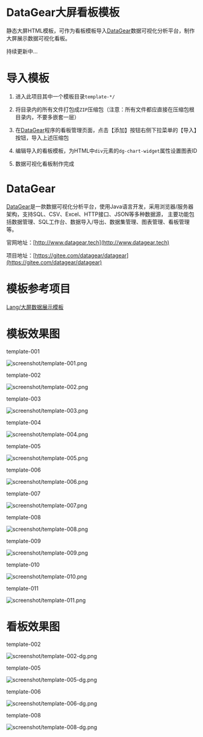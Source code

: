 # DataGear大屏看板模板

静态大屏HTML模板，可作为看板模板导入[DataGear](http://www.datagear.tech)数据可视化分析平台，制作大屏展示数据可视化看板。

持续更新中...

# 导入模板

1. 进入此项目其中一个模板目录`template-*/`

2. 将目录内的所有文件打包成`ZIP`压缩包（注意：所有文件都应直接在压缩包根目录内，不要多嵌套一层）

3. 在[DataGear](http://www.datagear.tech)程序的看板管理页面，点击【添加】按钮右侧下拉菜单的【导入】按钮，导入上述压缩包

4. 编辑导入的看板模板，为HTML中`div`元素的`dg-chart-widget`属性设置图表ID

5. 数据可视化看板制作完成

# DataGear

[DataGear](http://www.datagear.tech)是一款数据可视化分析平台，使用Java语言开发，采用浏览器/服务器架构，支持SQL、CSV、Excel、HTTP接口、JSON等多种数据源，
主要功能包括数据管理、SQL工作台、数据导入/导出、数据集管理、图表管理、看板管理等。

官网地址：[http://www.datagear.tech](http://www.datagear.tech)

项目地址：[https://gitee.com/datagear/datagear](https://gitee.com/datagear/datagear)

# 模板参考项目

[Lang/大屏数据展示模板](https://gitee.com/lvyeyou/DaShuJuZhiDaPingZhanShi)

# 模板效果图

template-001

![screenshot/template-001.png](screenshot/template-001.png)

template-002

![screenshot/template-002.png](screenshot/template-002.png)

template-003

![screenshot/template-003.png](screenshot/template-003.png)

template-004

![screenshot/template-004.png](screenshot/template-004.png)

template-005

![screenshot/template-005.png](screenshot/template-005.png)

template-006

![screenshot/template-006.png](screenshot/template-006.png)

template-007

![screenshot/template-007.png](screenshot/template-007.png)

template-008

![screenshot/template-008.png](screenshot/template-008.png)

template-009

![screenshot/template-009.png](screenshot/template-009.png)

template-010

![screenshot/template-010.png](screenshot/template-010.png)

template-011

![screenshot/template-011.png](screenshot/template-011.png)

# 看板效果图

template-002

![screenshot/template-002-dg.png](screenshot/template-002-dg.png)

template-005

![screenshot/template-005-dg.png](screenshot/template-005-dg.png)

template-006

![screenshot/template-006-dg.png](screenshot/template-006-dg.png)

template-008

![screenshot/template-008-dg.png](screenshot/template-008-dg.png)
